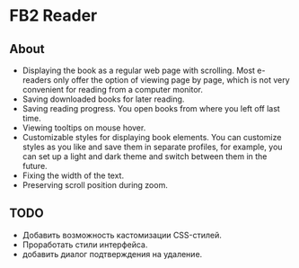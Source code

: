 # FB2 Reader

## About

- Displaying the book as a regular web page with scrolling. Most e-readers only offer the option of viewing page by page, which is not very convenient for reading from a computer monitor.
- Saving downloaded books for later reading.
- Saving reading progress. You open books from where you left off last time.
- Viewing tooltips on mouse hover.
- Customizable styles for displaying book elements. You can customize styles as you like and save them in separate profiles, for example, you can set up a light and dark theme and switch between them in the future.
- Fixing the width of the text.
- Preserving scroll position during zoom.

## TODO

- Добавить возможность кастомизации CSS-стилей.
- Проработать стили интерфейса.
- добавить диалог подтверждения на удаление.
